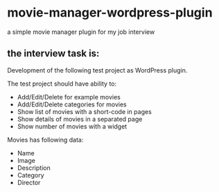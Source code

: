 # movie-manager-wordpress-plugin
 a simple movie manager plugin for my job interview

## the interview task is:

Development of the following test project as WordPress plugin.

The test project should have ability to:
- Add/Edit/Delete for example  movies
- Add/Edit/Delete categories for movies
- Show list of movies with a short-code in pages
- Show details of movies in a separated page
- Show number of movies with a widget

Movies has following data:
- Name
- Image
- Description
- Category
- Director

